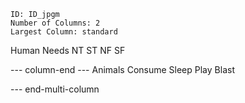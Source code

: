 
```start-multi-column
ID: ID_jpgm
Number of Columns: 2
Largest Column: standard
```

Human Needs
NT
ST
NF
SF


--- column-end ---
Animals
Consume
Sleep
Play
Blast


--- end-multi-column









